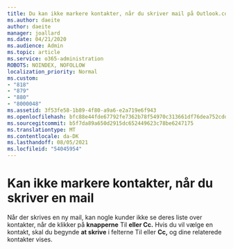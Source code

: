 ```yaml
---
title: Du kan ikke markere kontakter, når du skriver mail på Outlook.com
ms.author: daeite
author: daeite
manager: joallard
ms.date: 04/21/2020
ms.audience: Admin
ms.topic: article
ms.service: o365-administration
ROBOTS: NOINDEX, NOFOLLOW
localization_priority: Normal
ms.custom:
- "818"
- "879"
- "880"
- "8000048"
ms.assetid: 3f53fe58-1b89-4f80-a9a6-e2a719e6f943
ms.openlocfilehash: bfc88e44fde67792fe7362b78f54970c313661df76dea752cdd85fd03802d290
ms.sourcegitcommit: b5f7da89a650d2915dc652449623c78be6247175
ms.translationtype: MT
ms.contentlocale: da-DK
ms.lasthandoff: 08/05/2021
ms.locfileid: "54045954"
---
```

# <a name="cant-select-contacts-when-composing-email"></a>Kan ikke markere kontakter, når du skriver en mail

Når der skrives en ny mail, kan nogle kunder ikke se deres liste over kontakter, når de klikker på **knapperne** Til **eller Cc.** Hvis du vil vælge en kontakt, skal du begynde **at skrive** i felterne Til eller **Cc,** og dine relaterede kontakter vises.
